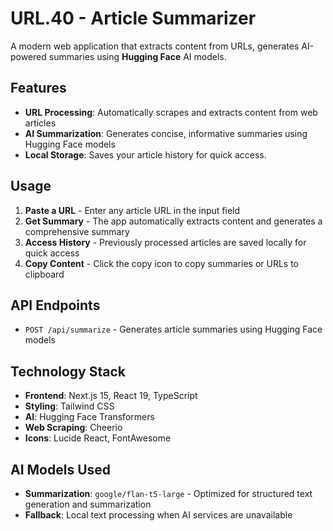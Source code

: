# URL.40 - Article Summarizer

A modern web application that extracts content from URLs, generates AI-powered summaries using **Hugging Face** AI models.

## Features

- **URL Processing**: Automatically scrapes and extracts content from web articles
- **AI Summarization**: Generates concise, informative summaries using Hugging Face models
- **Local Storage**: Saves your article history for quick access.

## Usage

1. **Paste a URL** - Enter any article URL in the input field
2. **Get Summary** - The app automatically extracts content and generates a comprehensive summary
3. **Access History** - Previously processed articles are saved locally for quick access
4. **Copy Content** - Click the copy icon to copy summaries or URLs to clipboard

## API Endpoints

- `POST /api/summarize` - Generates article summaries using Hugging Face models

## Technology Stack

- **Frontend**: Next.js 15, React 19, TypeScript
- **Styling**: Tailwind CSS
- **AI**: Hugging Face Transformers
- **Web Scraping**: Cheerio
- **Icons**: Lucide React, FontAwesome

## AI Models Used

- **Summarization**: `google/flan-t5-large` - Optimized for structured text generation and summarization
- **Fallback**: Local text processing when AI services are unavailable
